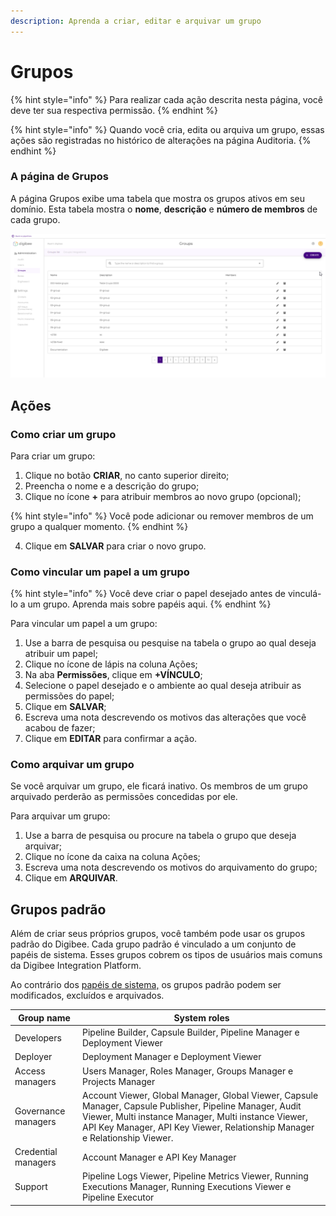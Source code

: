 ```yaml
---
description: Aprenda a criar, editar e arquivar um grupo
---
```


# Grupos

{% hint style="info" %}
Para realizar cada ação descrita nesta página, você deve ter sua respectiva permissão.
{% endhint %}

{% hint style="info" %}
Quando você cria, edita ou arquiva um grupo, essas ações são registradas no histórico de alterações na página Auditoria.
{% endhint %}

### A página de Grupos <a href="#_w5vdysfjsn4u" id="_w5vdysfjsn4u"></a>

A página Grupos exibe uma tabela que mostra os grupos ativos em seu domínio. Esta tabela mostra o **nome**, **descrição** e **número de membros** de cada grupo.

![](<../../.gitbook/assets/0 (1).png>)

## Ações <a href="#_1l3n9ay3fmff" id="_1l3n9ay3fmff"></a>

### Como criar um grupo <a href="#_ic4qogmxjd77" id="_ic4qogmxjd77"></a>

Para criar um grupo:

1. Clique no botão **CRIAR**, no canto superior direito;
2. Preencha o nome e a descrição do grupo;
3. Clique no ícone **+** para atribuir membros ao novo grupo (opcional);

{% hint style="info" %}
Você pode adicionar ou remover membros de um grupo a qualquer momento.
{% endhint %}

4. Clique em **SALVAR** para criar o novo grupo.

### Como vincular um papel a um grupo <a href="#_ui1k2pip8u4q" id="_ui1k2pip8u4q"></a>

{% hint style="info" %}
Você deve criar o papel desejado antes de vinculá-lo a um grupo. Aprenda mais sobre papéis aqui.
{% endhint %}

Para vincular um papel a um grupo:

1. Use a barra de pesquisa ou pesquise na tabela o grupo ao qual deseja atribuir um papel;
2. Clique no ícone de lápis na coluna Ações;
3. Na aba **Permissões**, clique em **+VÍNCULO**;
4. Selecione o papel desejado e o ambiente ao qual deseja atribuir as permissões do papel;
5. Clique em **SALVAR**;
6. Escreva uma nota descrevendo os motivos das alterações que você acabou de fazer;
7. Clique em **EDITAR** para confirmar a ação.

### Como arquivar um grupo <a href="#_9p3yo68cnrdj" id="_9p3yo68cnrdj"></a>

Se você arquivar um grupo, ele ficará inativo. Os membros de um grupo arquivado perderão as permissões concedidas por ele.

Para arquivar um grupo:

1. Use a barra de pesquisa ou procure na tabela o grupo que deseja arquivar;
2. Clique no ícone da caixa na coluna Ações;
3. Escreva uma nota descrevendo os motivos do arquivamento do grupo;
4. Clique em **ARQUIVAR**.

## Grupos padrão <a href="#_4qxm4nw2dj56" id="_4qxm4nw2dj56"></a>

Além de criar seus próprios grupos, você também pode usar os grupos padrão do Digibee. Cada grupo padrão é vinculado a um conjunto de papéis de sistema. Esses grupos cobrem os tipos de usuários mais comuns da Digibee Integration Platform.

Ao contrário dos [papéis de sistema,](papeis-do-controle-de-acesso.md#papeis-de-sistema) os grupos padrão podem ser modificados, excluídos e arquivados.

| Group name          | System roles                                                                                                                                                                                                                                   |
| ------------------- | ---------------------------------------------------------------------------------------------------------------------------------------------------------------------------------------------------------------------------------------------- |
| Developers          | Pipeline Builder, Capsule Builder, Pipeline Manager e Deployment Viewer                                                                                                                                                                        |
| Deployer            | Deployment Manager e Deployment Viewer                                                                                                                                                                                                         |
| Access managers     | Users Manager, Roles Manager, Groups Manager e Projects Manager                                                                                                                                                                                |
| Governance managers | Account Viewer, Global Manager, Global Viewer, Capsule Manager, Capsule Publisher, Pipeline Manager, Audit Viewer, Multi instance Manager, Multi instance Viewer, API Key Manager, API Key Viewer, Relationship Manager e Relationship Viewer. |
| Credential managers | Account Manager e API Key Manager                                                                                                                                                                                                              |
| Support             | Pipeline Logs Viewer, Pipeline Metrics Viewer, Running Executions Manager, Running Executions Viewer e Pipeline Executor                                                                                                                       |
